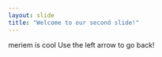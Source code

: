 ```yaml
---
layout: slide
title: "Welcome to our second slide!"
---
```

meriem is cool
Use the left arrow to go back!
